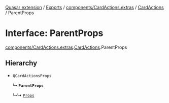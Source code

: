 [Quasar extension](../index.md) / [Exports](../modules.md) / [components/CardActions.extras](../modules/components_CardActions_extras.md) / [CardActions](../modules/components_CardActions_extras.CardActions.md) / ParentProps

# Interface: ParentProps

[components/CardActions.extras](../modules/components_CardActions_extras.md).[CardActions](../modules/components_CardActions_extras.CardActions.md).ParentProps

## Hierarchy

- `QCardActionsProps`

  ↳ **`ParentProps`**

  ↳↳ [`Props`](components_CardActions_extras.CardActions.Props.md)
